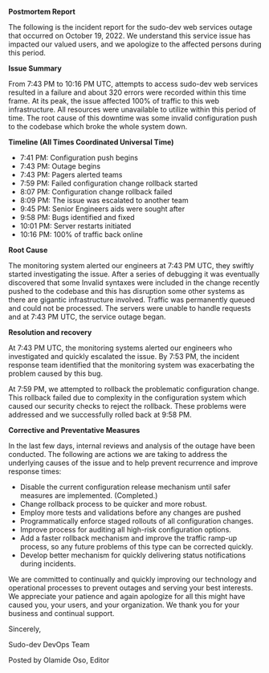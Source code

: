 **Postmortem Report**

The following is the incident report for the sudo-dev web services outage that occurred on October 19, 2022. We understand this service issue has impacted our valued users, and we apologize to the affected persons during this period.

**Issue Summary**

From 7:43 PM to 10:16 PM UTC, attempts to access sudo-dev web services resulted in a failure and about 320 errors were recorded within this time frame. At its peak, the issue affected 100% of traffic to this web infrastructure. All resources were unavailable to utilize within this period of time. The root cause of this downtime was some invalid configuration push to the codebase which broke the whole system down. 

**Timeline (All Times Coordinated Universal Time)**

* 7:41 PM: Configuration push begins
* 7:43 PM: Outage begins
* 7:43 PM: Pagers alerted teams
* 7:59 PM: Failed configuration change rollback started
* 8:07 PM: Configuration change rollback failed
* 8:09 PM: The issue was escalated to another team
* 9:45 PM: Senior Engineers aids were sought after
* 9:58 PM: Bugs identified and fixed
* 10:01 PM: Server restarts initiated
* 10:16 PM: 100% of traffic back online

**Root Cause**

The monitoring system alerted our engineers at 7:43 PM UTC, they swiftly started investigating the issue. After a series of debugging it was eventually discovered that some Invalid syntaxes were included in the change recently pushed to the codebase and this has disruption some other systems as there are gigantic infrastructure involved. Traffic was permanently queued and could not be processed. The servers were unable to handle requests and at 7:43 PM UTC, the service outage began.

**Resolution and recovery**

At 7:43 PM UTC, the monitoring systems alerted our engineers who investigated and quickly escalated the issue. By 7:53 PM, the incident response team identified that the monitoring system was exacerbating the problem caused by this bug.

At 7:59 PM, we attempted to rollback the problematic configuration change. This rollback failed due to complexity in the configuration system which caused our security checks to reject the rollback. These problems were addressed and we successfully rolled back at 9:58 PM.

**Corrective and Preventative Measures**

In the last few days, internal reviews and analysis of the outage have been conducted. The following are actions we are taking to address the underlying causes of the issue and to help prevent recurrence and improve response times:
* Disable the current configuration release mechanism until safer measures are implemented. (Completed.)
* Change rollback process to be quicker and more robust.
* Employ more tests and validations before any changes are pushed
* Programmatically enforce staged rollouts of all configuration changes.
* Improve process for auditing all high-risk configuration options.
* Add a faster rollback mechanism and improve the traffic ramp-up process, so any future problems of this type can be corrected quickly.
* Develop better mechanism for quickly delivering status notifications during incidents.

We are committed to continually and quickly improving our technology and operational processes to prevent outages and serving your best interests. We appreciate your patience and again apologize for all this might have caused you, your users, and your organization. We thank you for your business and continual support.

Sincerely,

Sudo-dev DevOps Team



Posted by Olamide Oso, Editor
